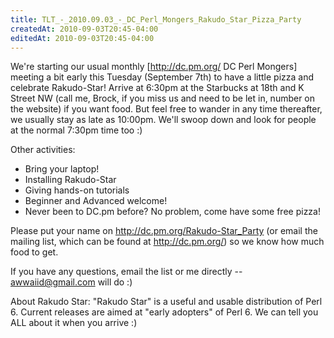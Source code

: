 ```yaml
---
title: TLT_-_2010.09.03_-_DC_Perl_Mongers_Rakudo_Star_Pizza_Party
createdAt: 2010-09-03T20:45-04:00
editedAt: 2010-09-03T20:45-04:00
---
```


We're starting our usual monthly [http://dc.pm.org/ DC Perl Mongers] meeting a bit early this Tuesday (September 7th) to have a little pizza and celebrate Rakudo-Star! Arrive at 6:30pm at the Starbucks at 18th and K Street NW (call me, Brock, if you miss us and need to be let in, number on the website) if you want food. But feel free to wander in any time thereafter, we usually stay as late as 10:00pm. We'll swoop down and look for people at the normal 7:30pm time too :)

Other activities:
* Bring your laptop!
* Installing Rakudo-Star
* Giving hands-on tutorials
* Beginner and Advanced welcome!
* Never been to DC.pm before? No problem, come have some free pizza!

Please put your name on http://dc.pm.org/Rakudo-Star_Party (or email the mailing list, which can be found at http://dc.pm.org/) so we know how much food to get.

If you have any questions, email the list or me directly -- awwaiid@gmail.com will do :)

About Rakudo Star: "Rakudo Star" is a useful and usable distribution of Perl 6. Current releases are aimed at "early adopters" of Perl 6. We can tell you ALL about it when you arrive :)


